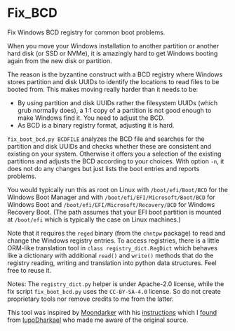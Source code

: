 # Fix_BCD
Fix Windows BCD registry for common boot problems.

When you move your Windows installation to another partition or another
hard disk (or SSD or NVMe), it is amazingly hard to get Windows booting
again from the new disk or partition.

The reason is the byzantine construct with a BCD registry where Windows
stores partition and disk UUIDs to identify the locations to read files
to be booted from.
This makes moving really harder than it needs to be:
- By using partition and disk UUIDs rather the filesystem UUIDs (which
  grub normally does), a 1:1 copy of a partition is not good enough to
  make Windows find it. You need to adjust the BCD.
- As BCD is a binary registry format, adjusting it is hard.

`fix_boot_bcd.py BCDFILE` analyzes the BCD file and searches for the
partition and disk UUIDs and checks whether these are consistent and
existing on your system. Otherwise it offers you a selection of
the existing partitions and adjusts the BCD according to your choices.
With option `-n`, it does not do any changes but just lists the boot
entries and reports problems.

You would typically run this as root on Linux with `/boot/efi/Boot/BCD`
for the Windows Boot Manager and with `/boot/efi/EFI/Microsoft/Boot/BCD`
for Windows Boot and `/boot/efi/EFI/Microsoft/Recovery/BCD` for
Windows Recovery Boot. (The path assumes that your EFI boot partition
is mounted at `/boot/efi` which is typically the case on Linux machines.)

Note that it requires the `reged` binary (from the `chntpw` package)
to read and change the Windows registry entries.
To access registries, there is a little ORM-like translation tool in
`class registry_dict.RegDict` which behaves like a dictionary with
additional `read()` and `write()` methods that do the registry reading,
writing and translation into python data structures.
Feel free to reuse it.

Notes: The `registry_dict.py` helper is under Apache-2.0 license, while
the fix script `fix_boot_bcd.py` uses the `CC-BY-SA-4.0` license. So do
not create proprietary tools nor remove credits to me from the latter.

This tool was inspired by [Moondarker](https://gist.github.com/Moondarker) with his
[instructions](https://gist.github.com/Moondarker/2c5b7ed1c6372119ebf03f0b12d11e92)
which I [found](https://gist.github.com/lupoDharkael/f0054016e2dbdddc0293871af3eb6189)
from [lupoDharkael](https://gist.github.com/lupoDharkael) who made me aware of
the original source.
